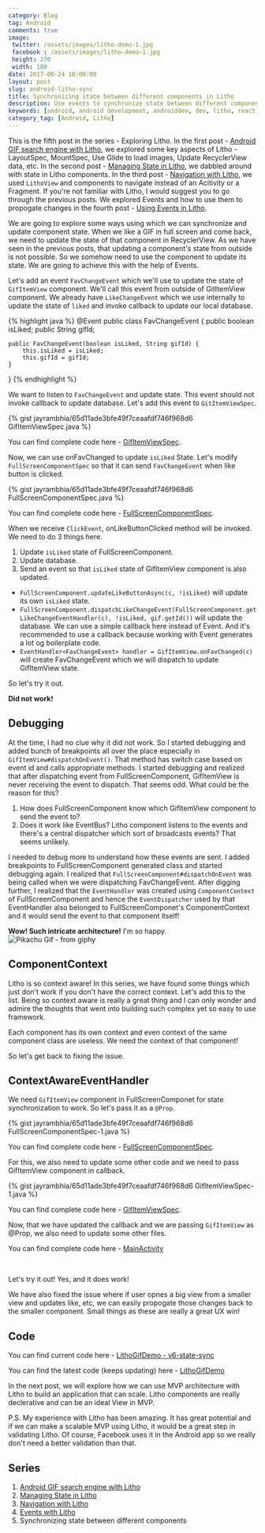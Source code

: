 ```yaml
---
category: Blog
tag: Android
comments: true
image:
 twitter: /assets/images/litho-demo-1.jpg
 facebook : /assets/images/litho-demo-1.jpg
 height: 270
 width: 180
date: 2017-06-24 16:00:00
layout: post
slug: android-litho-sync
title: Synchronizing state between different components in Litho
description: Use events to synchronize state between different components in Litho, Propogate state changes in Litho
keywords: [android, android development, androiddev, dev, litho, react, ui, gif, gifs, search, engine, facebook, open source, recyclerview with Litho, props in Litho, state in Litho, events with Litho, custom events in Litho, propogate state changes in Litho, synchronize state in Litho]
category_tag: [Android, Litho]
---
```


This is the fifth post in the series - Exploring Litho. In the first post - [Android GIF search engine with Litho](/blog/android-litho-gifs), we explored some key aspects of Litho - LayoutSpec, MountSpec, Use Glide to load images, Update RecyclerView data, etc. In the second post - [Managing State in Litho](/blog/android-litho-state), we dabbled around with state in Litho components. In the third post - [Navigation with Litho](/blog/android-litho-navigation), we used `LithoView` and components to navigate instead of an Acitivity or a Fragment. If you're not familiar with Litho, I would suggest you to go through the previous posts. We explored Events and how to use them to propogate changes in the fourth post - [Using Events in Litho](/blog/android-litho-events).

We are going to explore some ways using which we can synchronize and update component state. When we like a GIF in full screen and come back, we need to update the state of that component in RecyclerView. As we have seen in the previous posts, that updating a component's state from outside is not possible. So we somehow need to use the component to update its state. We are going to achieve this with the help of Events.

Let's add an event `FavChangeEvent` which we'll use to update the state of `GifItemView` component. We'll call this event from outside of GitItemView component. We already have `LikeChangeEvent` which we use internally to update the state of `liked` and invoke callback to update our local database.

{% highlight java %}
@Event
public class FavChangeEvent {
	public boolean isLiked;
	public String gifId;

	public FavChangeEvent(boolean isLiked, String gifId) {
		this.isLiked = isLiked;
		this.gifId = gifId;
	}
}
{% endhighlight %}

We want to listen to `FavChangeEvent` and update state. This event should not invoke callback to update database. Let's add this event to `GitItemViewSpec`.

{% gist jayrambhia/65d11ade3bfe49f7ceaafdf746f968d6 GifItemViewSpec.java %}

You can find complete code here - [GifItemViewSpec](https://github.com/jayrambhia/LithoGifSearch/blob/v6-state-sync/app/src/main/java/com/fenchtose/lithogifsearch/components/GifItemViewSpec.java).

Now, we can use onFavChanged to update `isLiked` State. Let's modify `FullScreenComponentSpec` so that it can send `FavChangeEvent` when like button is clicked.

{% gist jayrambhia/65d11ade3bfe49f7ceaafdf746f968d6 FullScreenComponentSpec.java %}

You can find complete code here - [FullScreenComponentSpec](https://github.com/jayrambhia/LithoGifSearch/blob/v6-state-sync/app/src/main/java/com/fenchtose/lithogifsearch/components/FullScreenComponentSpec.java).

When we receive `ClickEvent`, onLikeButtonClicked method will be invoked. We need to do 3 things here.

 1. Update `isLiked` state of FullScreenComponent.
 2. Update database.
 3. Send an event so that `isLiked` state of GifItemView component is also updated.

 - `FullScreenComponent.updateLikeButtonAsync(c, !isLiked)` will update its own `isLiked` state.
 - `FullScreenComponent.dispatchLikeChangeEvent(FullScreenComponent.getLikeChangeEventHandler(c), !isLiked, gif.getId())` will update the database. We can use a simple callback here instead of Event. And it's recommended to use a callback because working with Event generates a lot og boilerplate code.
 - `EventHandler<FavChangeEvent> handler = GifItemView.onFavChanged(c)` will create FavChangeEvent which we will dispatch to update GifItemView state.

So let's try it out.

**Did not work!**

## Debugging

At the time, I had no clue why it did not work. So I started debugging and added bunch of breakpoints all over the place especially in `GifItemView#dispatchOnEvent()`. That method has switch case based on event id and calls appropriate methods. I started debugging and realized that after dispatching event from FullScreenComponent, GifItemView is never receiving the event to dispatch. That seems odd. What could be the reason for this?

 1. How does FullScreenComponent know which GifItemView component to send the event to?
 2. Does it work like EventBus? Litho component listens to the events and there's a central dispatcher which sort of broadcasts events? That seems unlikely.

I needed to debug more to understand how these events are sent. I added breakpoints to FullScreenComponent generated class and started debugging again. I realized that `FullScreenComponent#dispatchOnEvent` was being called when we were dispatching FavChangeEvent. After digging further, I realized that the `EventHandler` was created using `ComponentContext` of FullScreenComponent and hence the `EventDispatcher` used by that EventHandler also belonged to FullScreenComponet's ComponentContext and it would send the event to that component itself!

**Wow! Such intricate architecture!** I'm so happy.
<br/>
![Pikachu Gif - from giphy](http://i.imgur.com/OXlfqkj.gif)

## ComponentContext

Litho is so context aware! In this series, we have found some things which just don't work if you don't have the correct context. Let's add this to the list. Being so context aware is really a great thing and I can only wonder and admire the thoughts that went into building such complex yet so easy to use framework.

Each component has its own context and even context of the same component class are useless. We need the context of that component!

So let's get back to fixing the issue.

## ContextAwareEventHandler

We need `GifItemView` component in FullScreenComponet for state synchronization to work. So let's pass it as a `@Prop`.

{% gist jayrambhia/65d11ade3bfe49f7ceaafdf746f968d6 FullScreenComponentSpec-1.java %}

You can find complete code here - [FullScreenComponentSpec](https://github.com/jayrambhia/LithoGifSearch/blob/v6-state-sync/app/src/main/java/com/fenchtose/lithogifsearch/components/FullScreenComponentSpec.java).

For this, we also need to update some other code and we need to pass GifItemView component in callback.

{% gist jayrambhia/65d11ade3bfe49f7ceaafdf746f968d6 GifItemViewSpec-1.java %}

You can find complete code here - [GifItemViewSpec](https://github.com/jayrambhia/LithoGifSearch/blob/v6-state-sync/app/src/main/java/com/fenchtose/lithogifsearch/components/GifItemViewSpec.java).

Now, that we have updated the callback and we are passing `GifItemView` as @Prop, we also need to update some other files.

You can find complete code here - [MainActivity](https://github.com/jayrambhia/LithoGifSearch/blob/v6-state-sync/app/src/main/java/com/fenchtose/lithogifsearch/MainActivity.java)

<br/>

Let's try it out! Yes, and it does work!

We have also fixed the issue where if user opnes a big view from a smaller view and updates like, etc, we can easily propogate those changes back to the smaller component. Small things as these are really a great UX win!

## Code

You can find current code here - [LithoGifDemo - v6-state-sync](https://github.com/jayrambhia/LithoGifSearch/tree/v6-state-sync)

You can find the latest code (keeps updating) here - [LithoGifDemo](https://github.com/jayrambhia/LithoGifSearch)

In the next post, we will explore how we can use MVP architecture with Litho to build an application that can scale. Litho components are really declerative and can be an ideal View in MVP.

P.S. My experience with Litho has been amazing. It has great potential and if we can make a scalable MVP using Litho, it would be a great step in validating Litho. Of course, Facebook uses it in the Android app so we really don't need a better validation than that.

## Series

 1. [Android GIF search engine with Litho](/blog/android-litho-gifs)
 2. [Managing State in Litho](/blog/android-litho-state)
 3. [Navigation with Litho](/blog/android-litho-navigation)
 4. [Events with Litho](/blog/android-litho-events)
 5. Synchronizing state between different components